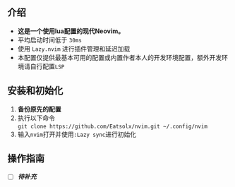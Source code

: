 ## 介绍
- **这是一个使用lua配置的现代Neovim。**
- 平均启动时间低于 `30ms`
- 使用 `Lazy.nvim` 进行插件管理和延迟加载
- 本配置仅提供最基本可用的配置或内置作者本人的开发环境配置，额外开发环境请自行配置`LSP`

## 安装和初始化
1. **备份原先的配置**
2. 执行以下命令  
   `git clone https://github.com/Eatsolx/nvim.git ~/.config/nvim`
3. 输入`nvim`打开并使用`:Lazy sync`进行初始化

## 操作指南
- [ ] ***待补充***

